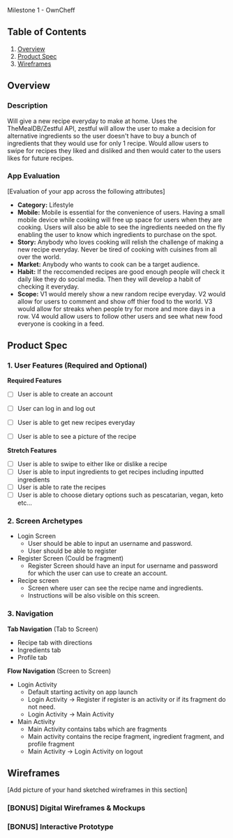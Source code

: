 Milestone 1 - OwnCheff

## Table of Contents

1. [Overview](#Overview)
2. [Product Spec](#Product-Spec)
3. [Wireframes](#Wireframes)

## Overview

### Description

Will give a new recipe everyday to make at home. Uses the TheMealDB/Zestful API, zestful will allow the user to make a decision for alternative ingredients so the user doesn't have to buy a bunch of ingredients that they would use for only 1 recipe. Would allow users to swipe for recipes they liked and disliked and then would cater to the users likes for future recipes.

### App Evaluation

[Evaluation of your app across the following attributes]

- **Category:** Lifestyle
- **Mobile:** Mobile is essential for the convenience of users. Having a small mobile device while cooking will free up space for users when they are cooking. Users will also be able to see the ingredients needed on the fly enabling the user to know which ingredients to purchase on the spot.
- **Story:** Anybody who loves cooking will relish the challenge of making a new recipe everyday. Never be tired of cooking with cuisines from all over the world. 
- **Market:** Anybody who wants to cook can be a target audience. 
- **Habit:** If the reccomended recipes are good enough people will check it daily like they do social media. Then they will develop a habit of checking it everyday. 
- **Scope:** V1 would merely show a new random recipe everyday. V2 would allow for users to comment and show off thier food to the world. V3 would allow for streaks when people try for more and more days in a row. V4 would allow users to follow other users and see what new food everyone is cooking in a feed.

## Product Spec

### 1. User Features (Required and Optional)

**Required Features**

- [ ] User is able to create an account
- [ ] User can log in and log out
- [ ] User is able to get new recipes everyday
- [ ] User is able to see a picture of the recipe


**Stretch Features**

- [ ] User is able to swipe to either like or dislike a recipe
- [ ] User is able to input ingredients to get recipes including inputted ingredients
- [ ] User is able to rate the recipes 
- [ ] User is able to choose dietary options such as pescatarian, vegan, keto etc...

### 2. Screen Archetypes

- Login Screen
  - User should be able to input an username and password.
  - User should be able to register 
- Register Screen (Could be fragment)
    - Register Screen should have an input for username and password for which the user can use to create an account.
- Recipe screen
  - Screen where user can see the recipe name and ingredients.
  - Instructions will be also visible on this screen.

### 3. Navigation

**Tab Navigation** (Tab to Screen)

* Recipe tab with directions
* Ingredients tab
* Profile tab

**Flow Navigation** (Screen to Screen)

- Login Activity
  - Default starting activity on app launch
  - Login Activity -> Register if register is an activity or if its fragment do not need.
  - Login Activity -> Main Activity
- Main Activity
  - Main Activity contains tabs which are fragments
  - Main activity contains the recipe fragment, ingredient fragment, and profile fragment
  - Main Activity -> Login Activity on logout

## Wireframes

[Add picture of your hand sketched wireframes in this section]

### [BONUS] Digital Wireframes & Mockups

### [BONUS] Interactive Prototype
